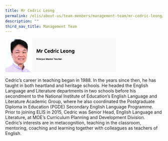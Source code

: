 ```yaml
---
title: Mr Cedric Leong
permalink: /elis/about-us/team-members/management-team/mr-cedric-leong/
description: ""
third_nav_title: Management Team
---
```


<img src="/images/Mr%20Cedric%20Leong.png" 
     style="width:70%">
		 
Cedric’s career in teaching began in 1988. In the years since then, he has taught in both heartland and heritage schools. He headed the English Language and Literature departments in two schools before his secondment to the National Institute of Education’s English Language and Literature Academic Group, where he also coordinated the Postgraduate Diploma in Education (PGDE) Secondary English Language Programme. Prior to joining ELIS in 2015, Cedric was Senior Head, English Language and Literature, at MOE’s Curriculum Planning and Development Division. Cedric’s interests are in metacognition, teaching in the classroom, mentoring, coaching and learning together with colleagues as teachers of English.